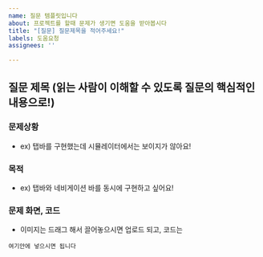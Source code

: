 ```yaml
---
name: 질문 템플릿입니다
about: 프로젝트를 할때 문제가 생기면 도움을 받아봅시다
title: "[질문] 질문제목을 적어주세요!"
labels: 도움요청
assignees: ''

---
```


## 질문 제목 (읽는 사람이 이해할 수 있도록 질문의 핵심적인 내용으로!)

### 문제상황
- ex) 탭바를 구현했는데 시뮬레이터에서는 보이지가 않아요!

### 목적
- ex) 탭바와 네비게이션 바를 동시에 구현하고 싶어요!

### 문제 화면, 코드
- 이미지는 드래그 해서 끌어놓으시면 업로드 되고, 코드는
```
여기안에 넣으시면 됩니다
```
